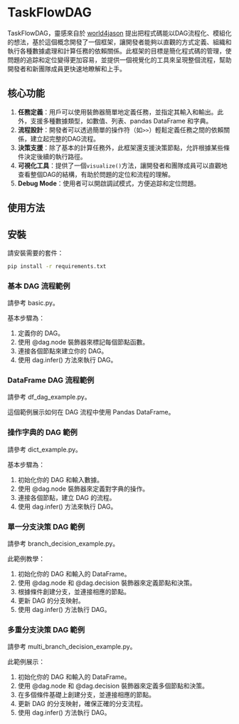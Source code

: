 # TaskFlowDAG
TaskFlowDAG，靈感來自於 [world4jason](https://github.com/world4jason) 提出把程式碼能以DAG流程化、模組化的想法，基於這個概念開發了一個框架，讓開發者能夠以直觀的方式定義、組織和執行各種數據處理和計算任務的依賴關係。此框架的目標是簡化程式碼的管理，使問題的追踪和定位變得更加容易，並提供一個視覺化的工具來呈現整個流程，幫助開發者和新團隊成員更快速地瞭解和上手。

## 核心功能

1. **任務定義**：用戶可以使用裝飾器簡單地定義任務，並指定其輸入和輸出。此外，支援多種數據類型，如數值、列表、pandas DataFrame 和字典。
2. **流程設計**：開發者可以透過簡單的操作符（如`>>`）輕鬆定義任務之間的依賴關係，建立起完整的DAG流程。
3. **決策支援**：除了基本的計算任務外，此框架還支援決策節點，允許根據某些條件決定後續的執行路徑。
4. **可視化工具**：提供了一個`visualize()`方法，讓開發者和團隊成員可以直觀地查看整個DAG的結構，有助於問題的定位和流程的理解。
5. **Debug Mode**：使用者可以開啟調試模式，方便追踪和定位問題。


## 使用方法

## 安裝

請安裝需要的套件：

```bash
pip install -r requirements.txt
```


### 基本 DAG 流程範例
請參考 basic.py。

基本步驟為：

1. 定義你的 DAG。
2. 使用 @dag.node 裝飾器來標記每個節點函數。
3. 連接各個節點來建立你的 DAG。
4. 使用 dag.infer() 方法來執行 DAG。

### DataFrame DAG 流程範例
請參考 df_dag_example.py。

這個範例展示如何在 DAG 流程中使用 Pandas DataFrame。


### 操作字典的 DAG 範例
請參考 dict_example.py。

基本步驟為：

1. 初始化你的 DAG 和輸入數據。
2. 使用 @dag.node 裝飾器來定義對字典的操作。
3. 連接各個節點，建立 DAG 的流程。
4. 使用 dag.infer() 方法來執行 DAG。


### 單一分支決策 DAG 範例
請參考 branch_decision_example.py。

此範例教學：

1. 初始化你的 DAG 和輸入的 DataFrame。
2. 使用 @dag.node 和 @dag.decision 裝飾器來定義節點和決策。
3. 根據條件創建分支，並連接相應的節點。
4. 更新 DAG 的分支映射。
5. 使用 dag.infer() 方法執行 DAG。


### 多重分支決策 DAG 範例
請參考 multi_branch_decision_example.py。

此範例展示：

1. 初始化你的 DAG 和輸入的 DataFrame。
2. 使用 @dag.node 和 @dag.decision 裝飾器來定義多個節點和決策。
3. 在多個條件基礎上創建分支，並連接相應的節點。
4. 更新 DAG 的分支映射，確保正確的分支流程。
5. 使用 dag.infer() 方法執行 DAG。